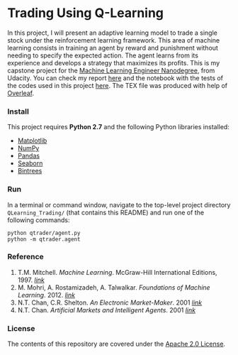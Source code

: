 Trading Using Q-Learning
==================

In this project, I will present an adaptive learning model to trade a single stock under the reinforcement learning framework. This area of machine learning consists in training an agent by reward and punishment without needing to specify the expected action. The agent learns from its experience and develops a strategy that maximizes its profits. This is my capstone project for the [Machine Learning Engineer Nanodegree](https://www.udacity.com/course/machine-learning-engineer-nanodegree--nd009), from Udacity. You can check my report <a href="https://www.dropbox.com/s/tnwkztqmozys1h4/trading-q-learning.pdf?dl=0" target="_blank">here</a> and the notebook with the tests of the codes used in this project <a href="https://nbviewer.jupyter.org/github/ucaiado/QLearning_Trading/blob/master/learning_trade.ipynb" target="_blank">here</a>. The TEX file was produced with help of [Overleaf](https://www.overleaf.com/read/mmzwqfbrkdvf).


### Install
This project requires **Python 2.7** and the following Python libraries installed:

- [Matplotlib](http://matplotlib.org/)
- [NumPy](http://www.numpy.org/)
- [Pandas](http://pandas.pydata.org)
- [Seaborn](https://web.stanford.edu/~mwaskom/software/seaborn/)
- [Bintrees](https://pypi.python.org/pypi/bintrees/2.0.2)


### Run
In a terminal or command window, navigate to the top-level project directory `QLearning_Trading/` (that contains this README) and run one of the following commands:

```python qtrader/agent.py```  
```python -m qtrader.agent```


### Reference
1. T.M. Mitchell.  *Machine  Learning*.   McGraw-Hill International Editions, 1997. [*link*](http://www.cs.cmu.edu/afs/cs.cmu.edu/user/mitchell/ftp/mlbook.html)
2. M. Mohri, A. Rostamizadeh, A. Talwalkar. *Foundations of Machine Learning*. 2012. [*link*](https://mitpress.mit.edu/books/foundations-machine-learning)
3. N.T. Chan, C.R. Shelton.  *An Electronic Market-Maker*. 2001 [*link*](ftp://publications.ai.mit.edu/ai-publications/2001/AIM-2001-005.pdf)
4. N.T. Chan.  *Artificial Markets and Intelligent Agents*. 2001 [*link*](http://cbcl.mit.edu/cbcl/publications/theses/thesis-chan.pdf)


### License
The contents of this repository are covered under the [Apache 2.0 License](LICENSE.md).
